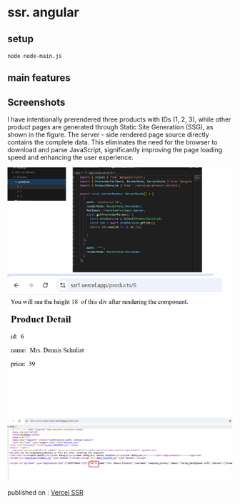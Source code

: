 # ssr. angular

## setup

```
node node-main.js
```

## main features

## Screenshots

I have intentionally prerendered three products with IDs (1, 2, 3), while other product pages are generated through Static Site Generation (SSG), as shown in the figure. The server - side rendered page source directly contains the complete data. This eliminates the need for the browser to download and parse JavaScript, significantly improving the page loading speed and enhancing the user experience.

![prerender](prerender1.png)
![ssr1](ssr1.png)
![ssr2](ssr2.png)

published on :
[Vercel SSR](https://ssr1.vercel.app/)
